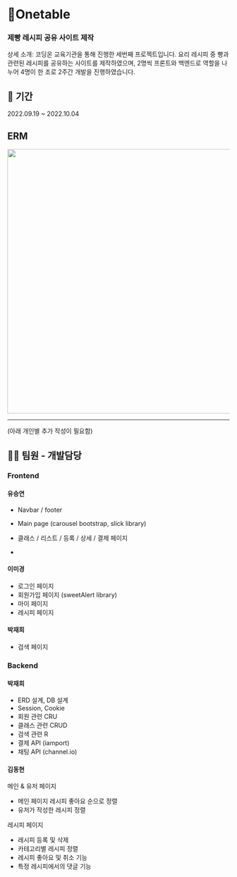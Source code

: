 # 🥪Onetable

### 제빵 레시피 공유 사이트 제작

상세 소개: 코딩온 교육기관을 통해 진행한 세번째 프로젝트입니다. 요리 레시피 중 빵과 관련된 레시피를 공유하는 사이트를 제작하였으며, 2명씩 프론트와 백엔드로 역할을 나누어 4명이 한 조로 2주간 개발을 진행하였습니다.

## :date: 기간

2022.09.19 ~ 2022.10.04

## ERM
<img src="https://user-images.githubusercontent.com/26360179/196043616-ac2ee3b7-500b-40cf-be25-4c3dcf0ac424.png" width="600"/>
<hr />
(아래 개인별 추가 작성이 필요함)

## 💁🏻 팀원 - 개발담당

### Frontend

#### 유승연

- Navbar / footer
- Main page (carousel bootstrap, slick library)
- 클래스 / 리스트 / 등록 / 상세 / 결제 페이지

- 
#### 이미경
- 로그인 페이지
- 회원가입 페이지 (sweetAlert library)
- 마이 페이지
- 레시피 페이지

#### 박재희
- 검색 페이지

### Backend

#### 박재희
- ERD 설계, DB 설계
- Session, Cookie
- 회원 관련 CRU
- 클래스 관련 CRUD
- 검색 관련 R
- 결제 API (iamport)
- 채팅 API (channel.io)

#### 김동현
메인 & 유저 페이지
- 메인 페이지 레시피 좋아요 순으로 정렬
- 유저가 작성한 레시피 정렬

레시피 페이지
- 레시피 등록 및 삭제
- 카테고리별 레시피 정렬
- 레시피 좋아요 및 취소 기능
- 특정 레시피에서의 댓글 기능



